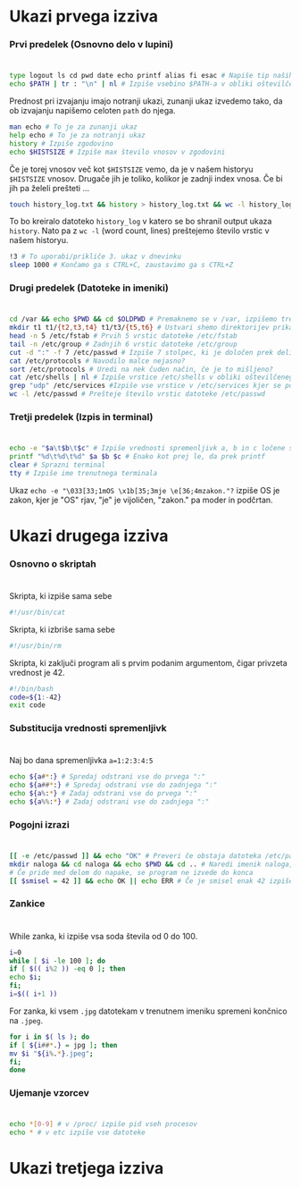 # Ukazi prvega izziva
### Prvi predelek (Osnovno delo v lupini)
#
```bash
type logout ls cd pwd date echo printf alias fi esac # Napiše tip naših ukazov, če so notranji/zunanji ukazi, če so keywordi ...
echo $PATH | tr : "\n" | nl # Izpiše vsebino $PATH-a v obliki oštevilčenega seznama
```
Prednost pri izvajanju imajo notranji ukazi, zunanji ukaz izvedemo tako, da ob izvajanju napišemo celoten `path` do njega.
```bash
man echo # To je za zunanji ukaz
help echo # To je za notranji ukaz
history # Izpiše zgodovino
echo $HISTSIZE # Izpiše max število vnosov v zgodovini 
```
Če je torej vnosov več kot `$HISTSIZE` vemo, da je v našem historyu `$HISTSIZE` vnosov.
Drugače jih je toliko, kolikor je zadnji index vnosa.
Če bi jih pa želeli prešteti ...
```bash
touch history_log.txt && history > history_log.txt && wc -l history_log.txt
```
To bo kreiralo datoteko `history_log` v katero se bo shranil output ukaza `history`.
Nato pa z `wc -l` (word count, lines) preštejemo število vrstic v našem historyu.
```bash
!3 # To uporabi/prikliče 3. ukaz v dnevinku
sleep 1000 # Končamo ga s CTRL+C, zaustavimo ga s CTRL+Z
```
  
  
### Drugi predelek (Datoteke in imeniki)
#
```bash
cd /var && echo $PWD && cd $OLDPWD # Premaknemo se v /var, izpišemo trenutni delovni direktorij in se premaknemo v prejšnji delovni direktorij
mkdir t1 t1/{t2,t3,t4} t1/t3/{t5,t6} # Ustvari shemo direktorijev prikazanih na spletni ucilnici
head -n 5 /etc/fstab # Prvih 5 vrstic datoteke /etc/fstab
tail -n /etc/group # Zadnjih 6 vrstic datoteke /etc/group
cut -d ":" -f 7 /etc/passwd # Izpiše 7 stolpec, ki je določen prek delimiterja ":", datoteke /etc/passwd
cat /etc/protocols # Navodilo malce nejasno?
sort /etc/protocols # Uredi na nek čuden način, če je to mišljeno?
cat /etc/shells | nl # Izpiše vrstice /etc/shells v obliki oštevilčenega seznama
grep "udp" /etc/services #Izpiše vse vrstice v /etc/services kjer se pojavi "udp"
wc -l /etc/passwd # Prešteje število vrstic datoteke /etc/passwd
```
  
  
### Tretji predelek (Izpis in terminal)
#
```bash
echo -e "$a\t$b\t$c" # Izpiše vrednosti spremenljivk a, b in c ločene s tabulatorjem
printf "%d\t%d\t%d" $a $b $c # Enako kot prej le, da prek printf
clear # Sprazni terminal
tty # Izpiše ime trenutnega terminala
```
Ukaz `echo -e "\033[33;1mOS \x1b[35;3mje \e[36;4mzakon."?` izpiše OS je zakon, kjer je "OS" rjav, "je" je vijoličen, "zakon." pa moder in podčrtan.
  
  
  
# Ukazi drugega izziva
### Osnovno o skriptah
#
Skripta, ki izpiše sama sebe
```bash
#!/usr/bin/cat
```
Skripta, ki izbriše sama sebe 
```bash
#!/usr/bin/rm
```
Skripta, ki zaključi program ali s prvim podanim argumentom, čigar privzeta vrednost je 42.
```bash
#!/bin/bash
code=${1:-42}
exit code
```
  
  
### Substitucija vrednosti spremenljivk
#
Naj bo dana spremenljivka `a=1:2:3:4:5`
```bash
echo ${a#*:} # Spredaj odstrani vse do prvega ":"
echo ${a##*:} # Spredaj odstrani vse do zadnjega ":"
echo ${a%:*} # Zadaj odstrani vse do prvega ":"
echo ${a%%:*} # Zadaj odstrani vse do zadnjega ":"
```
  
  
### Pogojni izrazi
#
```bash
[[ -e /etc/passwd ]] && echo "OK" # Preveri če obstaja datoteka /etc/passwd, in če izpiše OK
mkdir naloga && cd naloga && echo $PWD && cd .. # Naredi imenik naloga, skoči vanj, izpiše trenutni delovni imenik in skoči v starševski imenik.
# Če pride med delom do napake, se program ne izvede do konca
[[ $smisel = 42 ]] && echo OK || echo ERR # Če je smisel enak 42 izpiše OK, drugače ERR
```
  
  
### Zankice
#
While zanka, ki izpiše vsa soda števila od 0 do 100.
```bash
i=0
while [ $i -le 100 ]; do
if [ $(( i%2 )) -eq 0 ]; then
echo $i;
fi;
i=$(( i+1 ))
```
For zanka, ki vsem `.jpg` datotekam v trenutnem imeniku spremeni končnico na `.jpeg`.
```bash
for i in $( ls ); do
if [ ${i##*.} = jpg ]; then
mv $i "${i%.*}.jpeg";
fi;
done
```
  
  
### Ujemanje vzorcev
#
```bash
echo *[0-9] # v /proc/ izpiše pid vseh procesov
echo * # v etc izpiše vse datoteke
```
  
  

# Ukazi tretjega izziva



